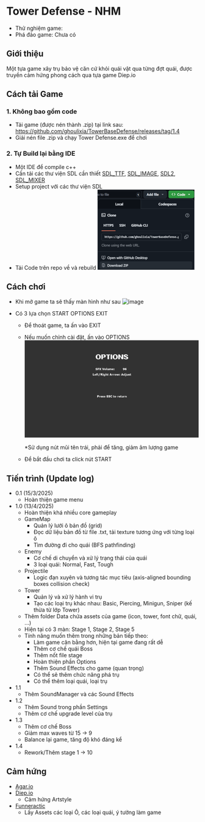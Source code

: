 # Tower Defense - NHM 

* Thử nghiệm game: 
* Phá đảo game: Chưa có

## Giới thiệu

Một tựa game xây trụ bảo vệ căn cứ khỏi quái vật qua từng đợt quái, được truyền cảm hứng phong cách qua tựa game Diep.io

## Cách tải Game

### 1. Không bao gồm code
* Tải game (được nén thành .zip) tại link sau: https://github.com/ghoulixia/TowerBaseDefense/releases/tag/1.4
* Giải nén file .zip và chạy Tower Defense.exe để chơi

### 2. Tự Build lại bằng IDE

* Một IDE để compile c++
* Cần tải các thư viện SDL cần thiết [SDL_TTF](https://github.com/libsdl-org/SDL_ttf/releases/tag/release-2.24.0), [SDL_IMAGE](https://github.com/libsdl-org/SDL_image/releases/tag/release-2.8.8), [SDL2](https://github.com/libsdl-org/SDL/releases/tag/release-2.32.4), [SDL_MIXER](https://github.com/libsdl-org/SDL_mixer/releases/tag/release-2.8.1)
* Setup project với các thư viện SDL
* Tải Code trên repo về và rebuild
 ![image](Tower%20Defense/Preview/download.png)


## Cách chơi

* Khi mở game ta sẽ thấy màn hình như sau
![image](Tower%20Defense/Preview/main.png)

* Có 3 lựa chọn START OPTIONS EXIT
   * Để thoát game, ta ấn vào EXIT
  
   * Nếu muốn chỉnh cài đặt, ấn vào OPTIONS
   ![image](Tower%20Defense/Preview/option.png)

      *Sử dụng nút mũi tên trái, phải để tăng, giảm âm lượng game


   * Để bắt đầu chơi ta click nút START

## Tiến trình (Update log)

* 0.1 (15/3/2025)
    * Hoàn thiện game menu
* 1.0 (13/4/2025)
    * Hoàn thiện khá nhiều core gameplay
    * GameMap
      * Quản lý lưới ô bản đồ (grid)
      * Đọc dữ liệu bản đồ từ file .txt, tải texture tương ứng với từng loại ô
      * Tìm đường đi cho quái (BFS pathfinding)
    * Enemy
      * Cơ chế di chuyển và xử lý trạng thái của quái
      * 3 loại quái: Normal, Fast, Tough
    * Projectile
      * Logic đạn xuyên và tương tác mục tiêu (axis-aligned bounding boxes collision check)
    * Tower
      * Quản lý và xử lý hành vi trụ
      * Tạo các loại trụ khác nhau: Basic, Piercing, Minigun, Sniper (kế thừa từ lớp Tower)
    * Thêm folder Data chứa assets của game (icon, tower, font chữ, quái, ...)
    * Hiện tại có 3 màn: Stage 1, Stage 2, Stage 5
    * Tính năng muốn thêm trong những bản tiếp theo:
      * Làm game cân bằng hơn, hiện tại game đang rất dễ
      * Thêm cơ chế quái Boss
      * Thêm nốt file stage
      * Hoàn thiện phần Options
      * Thêm Sound Effects cho game (quan trọng)
      * Có thể sẽ thêm chức năng phá trụ
      * Có thể thêm loại quái, loại trụ
* 1.1
   * Thêm SoundManager và các Sound Effects
* 1.2
   * Thêm Sound trong phần Settings
   * Thêm cơ chế upgrade level của trụ
* 1.3
   * Thêm cơ chế Boss
   * Giảm max waves từ 15 -> 9
   * Balance lại game, tăng độ khó đáng kể
* 1.4
   * Rework/Thêm stage 1 -> 10 

## Cảm hứng

* [Agar.io](https://agar.io)
* [Diep.io](https://diep.io/)
  * Cảm hứng Artstyle
* [Funneractic](https://www.youtube.com/@funneractic)
  * Lấy Assets các loại Ô, các loại quái, ý tưởng làm game 
